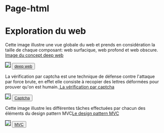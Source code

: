 # Page-html
<!DOCTYPE html>
<html>
<head>

</head>
<body>

<h1>Exploration du web</h1>
<p>Cette image illustre une vue globale du web et prends en considération la taille de chaque composant: web surfacique, web profond et web obscure. <a href="https://camo.githubusercontent.com/17227946376d3ae9a5e9004295c09f1a9eb91b22/68747470733a2f2f75706c6f61642e77696b696d656469612e6f72672f77696b6970656469612f636f6d6d6f6e732f7468756d622f312f31662f446565707765625f67726170686963616c5f726570726573656e746174696f6e2e7376672f38303070782d446565707765625f67726170686963616c5f726570726573656e746174696f6e2e7376672e706e67"> Image du concept deep web </a></p>
<img src="https://upload.wikimedia.org/wikipedia/commons/1/1f/Deepweb_graphical_representation.svg" border='1'>
<button type="button" class="btn btn-default"><a href="https://camo.githubusercontent.com/17227946376d3ae9a5e9004295c09f1a9eb91b22/68747470733a2f2f75706c6f61642e77696b696d656469612e6f72672f77696b6970656469612f636f6d6d6f6e732f7468756d622f312f31662f446565707765625f67726170686963616c5f726570726573656e746174696f6e2e7376672f38303070782d446565707765625f67726170686963616c5f726570726573656e746174696f6e2e7376672e706e67"> deep web </a></button>
<p>La vérification par captcha est une technique de défense contre l'attaque par force brute, en effet elle consiste à recopier des lettres déformées pour prouver qu'on est humain.<a href=”https://camo.githubusercontent.com/9d692d6f34218a5e0d5cc3a0ab81dcd783528ae4/68747470733a2f2f6173736574732e6368616e67652e6f72672f70686f746f732f352f6c682f6f752f42456c486f555571664144534947552d383030783435302d6e6f5061642e6a70673f31353139323832373234”> La vérification par captcha</a></p>
<img src="https://camo.githubusercontent.com/9d692d6f34218a5e0d5cc3a0ab81dcd783528ae4/68747470733a2f2f6173736574732e6368616e67652e6f72672f70686f746f732f352f6c682f6f752f42456c486f555571664144534947552d383030783435302d6e6f5061642e6a70673f31353139323832373234" border='1'>
<button type="button" class="btn btn-default"><a href=”https://camo.githubusercontent.com/9d692d6f34218a5e0d5cc3a0ab81dcd783528ae4/68747470733a2f2f6173736574732e6368616e67652e6f72672f70686f746f732f352f6c682f6f752f42456c486f555571664144534947552d383030783435302d6e6f5061642e6a70673f31353139323832373234”> Captcha</a></button>
<p>Cette image illustre les différentes tâches effectuées par chacun des éléments du design pattern MVC<a href="https://camo.githubusercontent.com/342aae7d8fe784c3809cec48a97d3d1f906af4aa/68747470733a2f2f75706c6f61642e77696b696d656469612e6f72672f77696b6970656469612f636f6d6d6f6e732f622f62342f4d56435f4469616772616d5f2532384d6f64656c2d566965772d436f6e74726f6c6c65722532392e737667">Le design pattern MVC</a></p>
<img src="https://camo.githubusercontent.com/342aae7d8fe784c3809cec48a97d3d1f906af4aa/68747470733a2f2f75706c6f61642e77696b696d656469612e6f72672f77696b6970656469612f636f6d6d6f6e732f622f62342f4d56435f4469616772616d5f2532384d6f64656c2d566965772d436f6e74726f6c6c65722532392e737667" border='1'>
<button type="button" class="btn btn-default"><a href="https://camo.githubusercontent.com/342aae7d8fe784c3809cec48a97d3d1f906af4aa/68747470733a2f2f75706c6f61642e77696b696d656469612e6f72672f77696b6970656469612f636f6d6d6f6e732f622f62342f4d56435f4469616772616d5f2532384d6f64656c2d566965772d436f6e74726f6c6c65722532392e737667">MVC</a></button>
</body>
</html>
